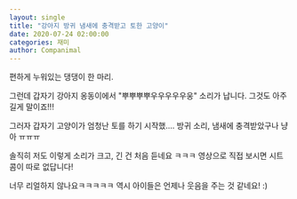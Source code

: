 ```yaml
---
layout: single
title: "강아지 방귀 냄새에 충격받고 토한 고양이"
date: 2020-07-24 02:00:00
categories: 재미
author: Companimal
---
```


편하게 누워있는 댕댕이 한 마리.

그런데 갑자기 강아지 옹동이에서 "뿌뿌뿌뿌우우우우우웅" 소리가 납니다. 그것도 아주 길게 말이죠!!!

그러자 갑자기 고양이가 엄청난 토를 하기 시작했.... 방귀 소리, 냄새에 충격받았구나 냥아 ㅠㅠㅠ

솔직히 저도 이렇게 소리가 크고, 긴 건 처음 듣네요 ㅋㅋㅋ 영상으로 직접 보시면 시트콤이 따로 없답니다!

너무 리얼하지 않나요ㅋㅋㅋㅋㅋ 역시 아이들은 언제나 웃음을 주는 것 같네요! :)

